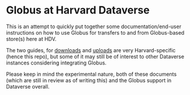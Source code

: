 Globus at Harvard Dataverse
===========================

This is an attempt to quickly put together some documentation/end-user instructions on how to use Globus for transfers to and from Globus-based store(s) here at HDV.

The two guides, for [downloads](download.md) and [uploads](upload.md) are very Harvard-specific (hence this repo), but some of it may still be of interest to other Dataverse instances considering integrating Globus.

Please keep in mind the experimental nature, both of these documents (which are still in review as of writing this) and the Globus support in Dataverse overall. 